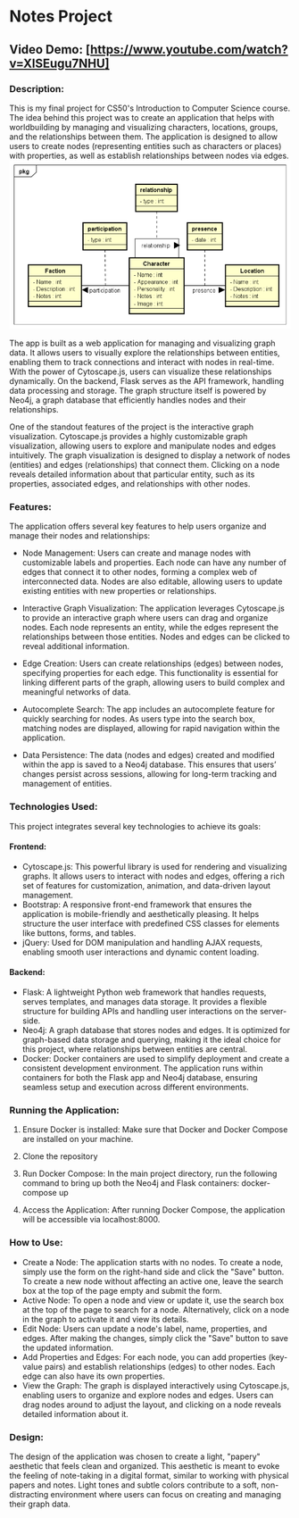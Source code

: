 # Notes Project
## Video Demo: [\[<https://www.youtube.com/watch?v=XlSEugu7NHU>\]](https://www.youtube.com/watch?v=XlSEugu7NHU)
### Description:
This is my final project for CS50's Introduction to Computer Science course. The idea behind this project was to create an application that helps with worldbuilding by managing and visualizing characters, locations, groups, and the relationships between them. The application is designed to allow users to create nodes (representing entities such as characters or places) with properties, as well as establish relationships between nodes via edges.
![alt text](diagrams/Graph_Diagram.png)

The app is built as a web application for managing and visualizing graph data. It allows users to visually explore the relationships between entities, enabling them to track connections and interact with nodes in real-time. With the power of Cytoscape.js, users can visualize these relationships dynamically. On the backend, Flask serves as the API framework, handling data processing and storage. The graph structure itself is powered by Neo4j, a graph database that efficiently handles nodes and their relationships.

One of the standout features of the project is the interactive graph visualization. Cytoscape.js provides a highly customizable graph visualization, allowing users to explore and manipulate nodes and edges intuitively. The graph visualization is designed to display a network of nodes (entities) and edges (relationships) that connect them. Clicking on a node reveals detailed information about that particular entity, such as its properties, associated edges, and relationships with other nodes.



### Features:
The application offers several key features to help users organize and manage their nodes and relationships:

- Node Management: Users can create and manage nodes with customizable labels and properties. Each node can have any number of edges that connect it to other nodes, forming a complex web of interconnected data. Nodes are also editable, allowing users to update existing entities with new properties or relationships.

- Interactive Graph Visualization: The application leverages Cytoscape.js to provide an interactive graph where users can drag and organize nodes. Each node represents an entity, while the edges represent the relationships between those entities. Nodes and edges can be clicked to reveal additional information.

- Edge Creation: Users can create relationships (edges) between nodes, specifying properties for each edge. This functionality is essential for linking different parts of the graph, allowing users to build complex and meaningful networks of data.

- Autocomplete Search: The app includes an autocomplete feature for quickly searching for nodes. As users type into the search box, matching nodes are displayed, allowing for rapid navigation within the application.

- Data Persistence: The data (nodes and edges) created and modified within the app is saved to a Neo4j database. This ensures that users’ changes persist across sessions, allowing for long-term tracking and management of entities.

### Technologies Used:
This project integrates several key technologies to achieve its goals:

#### Frontend:
- Cytoscape.js: This powerful library is used for rendering and visualizing graphs. It allows users to interact with nodes and edges, offering a rich set of features for customization, animation, and data-driven layout management.
- Bootstrap: A responsive front-end framework that ensures the application is mobile-friendly and aesthetically pleasing. It helps structure the user interface with predefined CSS classes for elements like buttons, forms, and tables.
- jQuery: Used for DOM manipulation and handling AJAX requests, enabling smooth user interactions and dynamic content loading.

#### Backend:
- Flask: A lightweight Python web framework that handles requests, serves templates, and manages data storage. It provides a flexible structure for building APIs and handling user interactions on the server-side.
- Neo4j: A graph database that stores nodes and edges. It is optimized for graph-based data storage and querying, making it the ideal choice for this project, where relationships between entities are central.
- Docker: Docker containers are used to simplify deployment and create a consistent development environment. The application runs within containers for both the Flask app and Neo4j database, ensuring seamless setup and execution across different environments.

### Running the Application:
1. Ensure Docker is installed: Make sure that Docker and Docker Compose are installed on your machine.

2. Clone the repository

3. Run Docker Compose: In the main project directory, run the following command to bring up both the Neo4j and Flask containers: docker-compose up

4. Access the Application: After running Docker Compose, the application will be accessible via localhost:8000.

### How to Use:
- Create a Node:
The application starts with no nodes. To create a node, simply use the form on the right-hand side and click the "Save" button.
To create a new node without affecting an active one, leave the search box at the top of the page empty and submit the form.
- Active Node:
To open a node and view or update it, use the search box at the top of the page to search for a node.
Alternatively, click on a node in the graph to activate it and view its details.
- Edit Node:
Users can update a node's label, name, properties, and edges. After making the changes, simply click the "Save" button to save the updated information.
- Add Properties and Edges:
For each node, you can add properties (key-value pairs) and establish relationships (edges) to other nodes. Each edge can also have its own properties.
- View the Graph:
The graph is displayed interactively using Cytoscape.js, enabling users to organize and explore nodes and edges. Users can drag nodes around to adjust the layout, and clicking on a node reveals detailed information about it.

### Design:
The design of the application was chosen to create a light, "papery" aesthetic that feels clean and organized. This aesthetic is meant to evoke the feeling of note-taking in a digital format, similar to working with physical papers and notes. Light tones and subtle colors contribute to a soft, non-distracting environment where users can focus on creating and managing their graph data.